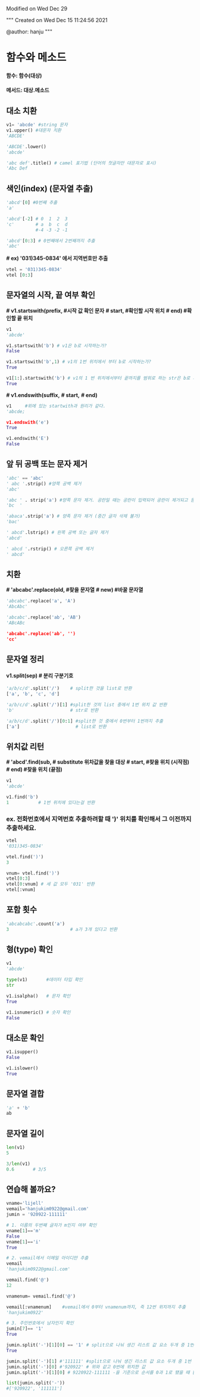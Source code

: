 Modified on Wed Dec 29

"""
Created on Wed Dec 15 11:24:56 2021

@author: hanju
"""

# 함수와 메소드
#### 함수: 함수(대상)
#### 메서드: 대상.메소드



## 대소 치환

```python
v1= 'abcde' #string 문자
v1.upper() #대문자 치환
'ABCDE'

'ABCDE'.lower()
'abcde'

'abc def'.title() # camel 표기법 (단어의 첫글자만 대문자로 표시)
'Abc Def
```



## 색인(index) (문자열 추출)

```python
'abcd'[0] #0번째 추출
'a'

'abcd'[-2] # 0  1  2  3
'c'        # a  b  c  d
           #-4 -3 -2 -1

'abcd'[0:3] # 0번째에서 2번째까지 추출
'abc'
```


**# ex) '031)345-0834' 에서 지역번호만 추출**

```python
vtel = '031)345-0834'
vtel [0:3]
```



## 문자열의 시작, 끝 여부 확인

**# v1.startswith(prefix, #시작 값 확인 문자**
**#        start, #확인할 시작 위치**
**#        end)  #확인할 끝 위치**



```python
v1
'abcde'

v1.startswith('b') # v1은 b로 시작하는가?
False

v1.startswith('b',1) # v1의 1번 위치에서 부터 b로 시작하는가?
True

v1[1:].startswith('b') # v1의 1 번 위치에서부터 끝까지를 범위로 하는 str은 b로 시작하는가?
True
```


**# v1.endswith(suffix,**
**#       start,**
**#       end)**



```python
v1     #위에 있는 startwith과 원리가 같다.
'abcde;

v1.endswith('e')
True

v1.endswith('E')
False
```



## 앞 뒤 공백 또는 문자 제거

```python
'abc' == 'abc'
' abc '.strip() #양쪽 공백 제거
'abc'

'abc ' . strip('a') #양쪽 문자 제거. 공란일 때는 공란이 입력되어 공란이 제거되고 문자를 입력하면 문자가 제거되는 듯 함
'bc  '

'abaca'.strip('a') # 양족 문자 제거 (중간 글자 삭제 불가)
'bac'

' abcd'.lstrip() # 왼쪽 공백 또는 글자 제거 
'abcd'

' abcd '.rstrip() # 오른쪽 공백 제거
' abcd'
```



## 치환

**# 'abcabc'.replace(old, #찾을 문자열**
**#         new) #바꿀 문자열** 



```python
'abcabc'.replace('a', 'A')
'AbcAbc'

'abcabc'.replace('ab', 'AB')
'ABcABc

'abcabc'.replace('ab', '')
'cc'
```



## 문자열 정리

#### v1.split(sep) # 분리 구분기호

```python
'a/b/c/d'.split('/')    # split한 것을 list로 반환
['a', 'b', 'c', 'd']

'a/b/c/d'.split('/')[1] #split한 것의 list 중에서 1번 위치 값 반환
'b'                     # str로 반환

'a/b/c/d'.split('/')[0:1] #split한 것 중에서 0번부터 1번까지 추출
['a']                     # list로 반환
```



## 위치값 리턴

**# 'abcd'.find(sub,  # substitute 위차값을 찾을 대상**
**#       start, #찾을 위치 (시작점)**
**#       end)  #찾을 위치 (끝점)**



```python
v1
'abcde'

v1.find('b')
1           # 1번 위치에 있다는걸 반환
```



### ex. 전화번호에서 지역번호 추출하려할 때 ')' 위치를 확인해서 그 이전까지 추출하세요.



```python
vtel
'031)345-0834'

vtel.find(')')
3

vnum= vtel.find(')')
vtel[0:3]
vtel[0:vnum] # 세 값 모두 '031' 반환
vtel[:vnum]
```



## 포함 횟수

```python
'abcabcabc'.count('a')
3                       # a가 3개 있다고 반환
```



## 형(type) 확인

```python
v1
'abcde'

type(v1)       #데이터 타입 확인
str

v1.isalpha()   # 문자 확인
True

v1.isnumeric() # 숫자 확인
False
```



## 대소문 확인



```py
v1.isupper()
False

v1.islower()
True
```



## 문자열 결합

```python
'a' + 'b'
ab
```



## 문자열 길이

```python
len(v1)
5

3/len(v1)
0.6       # 3/5
```



## 연습해 볼까요?

```python
vname='lijell'
vemail='hanjukim0922@gmail.com'
jumin = '920922-111111'

# 1. 이름의 두번째 글자가 m인지 여부 확인
vname[1]=='m'
False
vname[1]=='i'
True

# 2. vemail에서 이메일 아이디만 추출
vemail
'hanjukim0922@gmail.com'

vemail.find('@')
12

vnamenum= vemail.find('@')

vemail[:vnamenum]    #vemail에서 0부터 vnamenum까지, 즉 12번 위치까지 추출
'hanjukim0922'    

# 3. 주민번호에서 남자인지 확인 
jumin[7]== '1'
True

jumin.split('-')[1][0] == '1' # split으로 나눠 생긴 리스트 값 요소 두개 중 1번위치한 값의 0번째 위치는 1인가
True

jumin.split('-')[1] #'111111' #split으로 나눠 생긴 리스트 값 요소 두개 중 1번 위치한 값
jumin.split('-')[0] #'920922' # 위와 같고 0번에 위치한 값
jumin.split('-')[1][0] # 9220922-111111 -을 기준으로 순서를 0과 1로 됐을 때 [1] 의 [0]번째가 선택

list(jumin.split('-'))
#['920922', '111111']
```